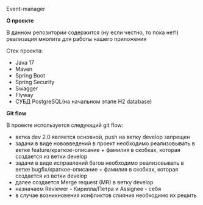 Event-manager 

<b>О проекте</b>
<p>В данном репозитории содержится (ну если честно, то пока нет!) реализация мнолита для работы нашего приложения</p>
Стек проекта:

 - Java 17
 - Maven
 - Spring Boot
 - Spring Security
 - Swagger
 - Flyway
 - СУБД PostgreSQL(на начальном этапе H2 database)

<b>Git flow</b>
<p>В проекте используется следующий git flow:</p>

 - ветка dev 2.0 является основной, push на ветку  develop запрещен
 - задачи в виде нововведений в проект необходимо реализовывать в ветке feature/краткое-описание + фамилия в скобках, которая создается из ветки develop
 - задачи в виде исправлений багов необходимо реализовывать в ветке bugfix/краткое-описание + фамилия в скобках, которая создается из ветки develop
 - далее создается Merge request (MR) в ветку develop
 - назначаем Reviewer - Кирилла/Петра и Assignee - себя
 - в случае возникновения конфликтов cлияния необходимо их решить
